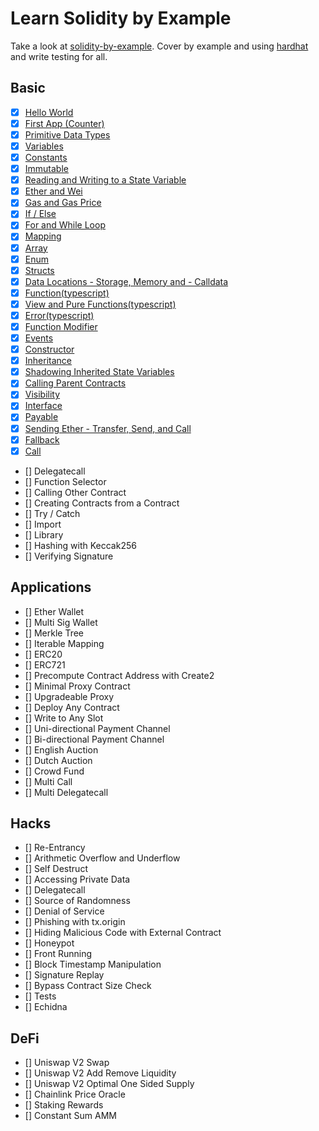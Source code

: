 # Learn Solidity by Example

Take a look at [solidity-by-example](https://solidity-by-example.org/). Cover by example and using [hardhat](https://hardhat.org/) and write testing for all.

## Basic

- [x] [Hello World](./hello-world/)
- [x] [First App (Counter)](./counter/)
- [x] [Primitive Data Types](./primitive-data-types/)
- [x] [Variables](./variables/)
- [x] [Constants](./const-immut/)
- [x] [Immutable](./const-immut/)
- [x] [Reading and Writing to a State Variable](./read-write-states/)
- [x] [Ether and Wei](./units-gas/)
- [x] [Gas and Gas Price](./units-gas/)
- [x] [If / Else](./condition-loop/)
- [x] [For and While Loop](./condition-loop/)
- [x] [Mapping](./maes/)
- [x] [Array](./maes/)
- [x] [Enum](./maes/)
- [x] [Structs](./maes/)
- [x] [Data Locations - Storage, Memory and - Calldata](./data-locations/)
- [x] [Function(typescript)](./fnc-pure-view-error/)
- [x] [View and Pure Functions(typescript)](./fnc-pure-view-error/)
- [x] [Error(typescript)](./fnc-pure-view-error/)
- [x] [Function Modifier](./fnc-pure-view-error/)
- [x] [Events](./fnc-pure-view-error/)
- [x] [Constructor](./inheritance/)
- [x] [Inheritance](./inheritance/)
- [x] [Shadowing Inherited State Variables](./inheritance/)
- [x] [Calling Parent Contracts](./inheritance/)
- [x] [Visibility](./inheritance/)
- [x] [Interface](./interface/)
- [x] [Payable](./payable/)
- [x] [Sending Ether - Transfer, Send, and Call](./transfer-send-call/)
- [x] [Fallback](./transfer-send-call/)
- [x] [Call](./call/)
- [] Delegatecall
- [] Function Selector
- [] Calling Other Contract
- [] Creating Contracts from a Contract
- [] Try / Catch
- [] Import
- [] Library
- [] Hashing with Keccak256
- [] Verifying Signature

## Applications

- [] Ether Wallet
- [] Multi Sig Wallet
- [] Merkle Tree
- [] Iterable Mapping
- [] ERC20
- [] ERC721
- [] Precompute Contract Address with Create2
- [] Minimal Proxy Contract
- [] Upgradeable Proxy
- [] Deploy Any Contract
- [] Write to Any Slot
- [] Uni-directional Payment Channel
- [] Bi-directional Payment Channel
- [] English Auction
- [] Dutch Auction
- [] Crowd Fund
- [] Multi Call
- [] Multi Delegatecall

## Hacks

- [] Re-Entrancy
- [] Arithmetic Overflow and Underflow
- [] Self Destruct
- [] Accessing Private Data
- [] Delegatecall
- [] Source of Randomness
- [] Denial of Service
- [] Phishing with tx.origin
- [] Hiding Malicious Code with External Contract
- [] Honeypot
- [] Front Running
- [] Block Timestamp Manipulation
- [] Signature Replay
- [] Bypass Contract Size Check
- [] Tests
- [] Echidna

## DeFi

- [] Uniswap V2 Swap
- [] Uniswap V2 Add Remove Liquidity
- [] Uniswap V2 Optimal One Sided Supply
- [] Chainlink Price Oracle
- [] Staking Rewards
- [] Constant Sum AMM
